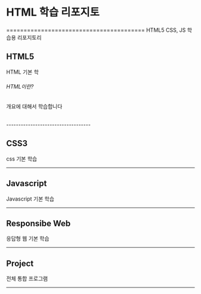 # HTML 학습 리포지토
========================================
HTML5 CSS, JS 학습용 리포지토리

## HTML5 
HTML 기본 학

###### HTML이란?
개요에 대해서 학습합니다

<br>
-----------------------------------

## CSS3
css 기본 학습

-----------------------------------

## Javascript
Javascript 기본 학습

-----------------------------------

## Responsibe Web
응답형 웹 기본 학습

-----------------------------------

## Project
전체 통합 프로그램

-----------------------------------
